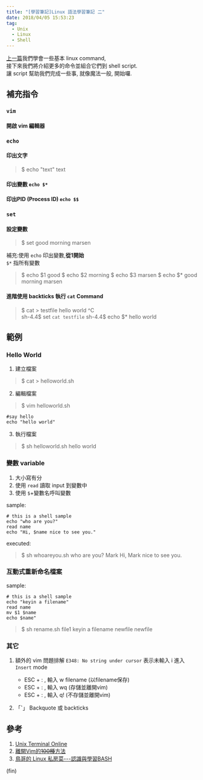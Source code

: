 ```yaml
---
title: "[學習筆記]Linux 語法學習筆記 二"
date: 2018/04/05 15:53:23
tag:
  - Unix
  - Linux
  - Shell
---
```



[上一篇](https://blog.marsen.me/2018/03/26/2018/linux_command_1/)我們學會一些基本 linux command,  
接下來我們將介紹更多的命令並組合它們到 shell script.  
讓 script 幫助我們完成一些事, 就像魔法一般, 開始囉.  

## 補充指令

### `vim`
#### 開啟 vim 編輯器

### `echo`
#### 印出文字
> $ echo "text"
text

#### 印出變數 `echo $*`

#### 印出PID (Process ID) `echo $$`


### `set`
#### 設定變數
>$ set good morning marsen

補充:使用 `echo` 印出變數,**從1開始**  
`$*` 指所有變數

>$ echo $1
>good
>$ echo $2
>morning
>$ echo $3
>marsen
>$ echo $*
>good morning marsen 

#### 進階使用 backticks 執行 `cat` Command
>$ cat > testfile
hello world
^C                               
sh-4.4$ set `cat testfile`
sh-4.4$ echo $*
hello world


## 範例

### Hello World
1. 建立檔案
> $ cat > helloworld.sh
2. 編輯檔案
> $ vim helloworld.sh
```shell
#say hello
echo "hello world"
```
3. 執行檔案
> $ sh helloworld.sh
> hello world

### 變數 variable
1. 大小寫有分
2. 使用 `read` 讀取 input 到變數中
3. 使用 `$`+變數名呼叫變數

sample:
```shell
# this is a shell sample
echo "who are you?"
read name
echo "Hi, $name nice to see you."
```
executed:

>$ sh whoareyou.sh
who are you?
Mark
Hi, Mark nice to see you.

### 互動式重新命名檔案

sample:
```shell
# this is a shell sample
echo "keyin a filename"
read name
mv $1 $name
echo $name"
```

>$ sh rename.sh file1
>keyin a filename
>newfile
>newfile

### 其它
1. 額外的 vim 問題排解 `E348: No string under cursor` 表示未輸入 i 進入 `Insert` mode
	- ESC + : , 輸入 w filename (以filename保存)
	- ESC + : , 輸入 wq (存儲並離開vim)
	- ESC + : , 輸入 q! (不存儲並離開vim)

2. 「**`**」 Backquote 或 backticks 

## 參考
1. [Unix Terminal Online](https://www.tutorialspoint.com/unix_terminal_online.php)
2. [離開Vim的~~100種~~方法](https://itsfoss.com/how-to-exit-vim/)
3. [鳥哥的 Linux 私房菜---認識與學習BASH](http://linux.vbird.org/linux_basic/0320bash.php)

(fin)